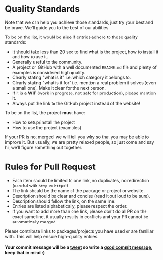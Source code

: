 <!-- Congrats on creating an Awesome WireGuard entry! 🎉 -->

<!-- 
TLDR:
 * If paying service add :heavy_dollar_sign:
 * If WIP add :construction:
 * clear and short description of the project
 * project MUST have: How to setup/install
 * project MUST have: How to use (examples)
 * we can help you get there :)
-->

# Quality Standards

Note that we can help you achieve those standards, just try your best and be brave.
We'll guide you to the best of our abilities.

To be on the list, it would be **nice** if entries adhere to these quality standards:

- It should take less than 20 sec to find what is the project, how to install it and how to use it.
- Generally useful to the community.
- A project on GitHub with a well documented `README.md` file and plenty of examples is considered high quality.
- Clearly stating "what is it" i.e. which category it belongs to.
- Clearly stating "what is it for" i.e. mention a real problem it solves (even a small one). Make it clear for the next person.
- If it is a **WIP** (work in progress, not safe for production), please mention it.
- Always put the link to the GitHub project instead of the website!

To be on the list, the project **must** have:

- How to setup/install the project
- How to use the project (examples)

If your PR is not merged, we will tell you why so that you may be able to improve it.
But usually, we are pretty relaxed people, so just come and say hi, we'll figure something out together.

# Rules for Pull Request

- Each item should be limited to one link, no duplicates, no redirection (careful with `http` vs `https`!)
- The link should be the name of the package or project or website.
- Description should be clear and concise (read it out loud to be sure).
- Description should follow the link, on the same line.
- Entries are listed alphabetically, please respect the order.
- If you want to add more than one link, please don't do all PR on the exact same line, it usually results in conflicts and your PR cannot be automatically merged...

Please contribute links to packages/projects you have used or are familiar with. This will help ensure high-quality entries.

#### Your commit message will be a [tweet](https://twitter.com/awesome-wireguard) so write a [good commit message](https://chris.beams.io/posts/git-commit/), keep that in mind :)
